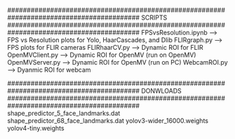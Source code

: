 ##########################################################################################
SCRIPTS
##########################################################################################
FPSvsResolution.ipynb --> FPS vs Resolution plots for Yolo, HaarCascades, and Dlib
FLIRgraph.py --> FPS plots for FLIR cameras
FLIRhaarCV.py --> Dynamic ROI for FLIR 
OpenMVClient.py --> Dynamic ROI for OpenMV (run on OpenMV)
OpenMVServer.py --> Dynamic ROI for OpenMV (run on PC)
WebcamROI.py --> Dyanmic ROI for webcam

##########################################################################################
DONWLOADS
##########################################################################################
shape_predictor_5_face_landmarks.dat
shape_predictor_68_face_landmarks.dat
yolov3-wider_16000.weights
yolov4-tiny.weights
